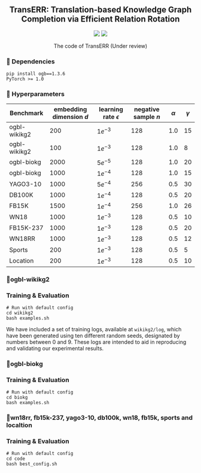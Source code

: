 <h2 align="center">
TransERR: Translation-based Knowledge Graph Completion via Efficient Relation Rotation
</h2>

<p align="center">
  <img src="https://img.shields.io/badge/License-Apache%202.0-blue.svg">
  <img src="https://img.shields.io/badge/PyTorch-%23EE4C2C.svg?e&logo=PyTorch&logoColor=white">
</p>


<p align="center">
The code of TransERR (Under review)
</p>






### 🔬 Dependencies
```
pip install ogb==1.3.6
PyTorch >= 1.0
```

### 📜 Hyperparameters


| Benchmark        | embedding dimension $d$ | learning rate $\epsilon$ | negative sample $n$ | $\alpha$ | $\gamma$ |
|------------------|------------------------|--------------------------|--------------------|---------|----------|
| ogbl-wikikg2     | 200                    | $1e^{-3}$                | 128                | 1.0     | 15       |
| ogbl-wikikg2     | 100                    | $1e^{-3}$                | 128                | 1.0     | 8        |
| ogbl-biokg       | 2000                   | $5e^{-5}$                | 128                | 1.0     | 20       |
| ogbl-biokg       | 1000                   | $1e^{-4}$                | 128                | 1.0     | 15       |
| YAGO3-10         | 1000                   | $5e^{-4}$                | 256                | 0.5     | 30       |
| DB100K           | 1000                   | $1e^{-4}$                | 128                | 0.5     | 20       |
| FB15K            | 1500                   | $1e^{-4}$                | 256                | 1.0     | 26       |
| WN18             | 1000                   | $1e^{-3}$                | 128                | 0.5     | 10       |
| FB15K-237        | 1000                   | $1e^{-3}$                | 128                | 0.5     | 20       |
| WN18RR           | 1000                   | $1e^{-3}$                | 128                | 0.5     | 12       |
| Sports           | 200                    | $1e^{-3}$                | 128                | 0.5     | 5        |
| Location         | 200                    | $1e^{-3}$                | 128                | 0.5     | 10       |


### 🚀ogbl-wikikg2

### Training & Evaluation
```
# Run with default config 
cd wikikg2
bash examples.sh
```
We have included a set of training logs, available at ```wikikg2/log```, which have been generated using ten different random seeds, designated by numbers between 0 and 9. These logs are intended to aid in reproducing and validating our experimental results.


### 🚀ogbl-biokg

### Training & Evaluation
```
# Run with default config
cd biokg
bash examples.sh
```

### 🚀wn18rr, fb15k-237, yago3-10, db100k, wn18, fb15k, sports and localtion


### Training & Evaluation

```
# Run with default config
cd code
bash best_config.sh
```

